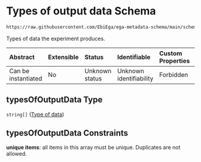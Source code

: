 # Types of output data Schema

```txt
https://raw.githubusercontent.com/EbiEga/ega-metadata-schema/main/schemas/EGA.experiment.json#/properties/typesOfOutputData
```

Types of data the experiment produces.

| Abstract            | Extensible | Status         | Identifiable            | Custom Properties | Additional Properties | Access Restrictions | Defined In                                                                           |
| :------------------ | :--------- | :------------- | :---------------------- | :---------------- | :-------------------- | :------------------ | :----------------------------------------------------------------------------------- |
| Can be instantiated | No         | Unknown status | Unknown identifiability | Forbidden         | Allowed               | none                | [EGA.experiment.json\*](../../../schemas/EGA.experiment.json "open original schema") |

## typesOfOutputData Type

`string[]` ([Type of data](ega-12-definitions-type-of-data.md))

## typesOfOutputData Constraints

**unique items**: all items in this array must be unique. Duplicates are not allowed.

